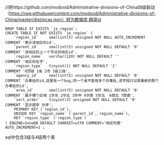 //把https://github.com/modood/Administrative-divisions-of-China四级联动（https://raw.githubusercontent.com/modood/Administrative-divisions-of-China/master/dist/pcas.json）转为数据库,精简id

```
DROP TABLE IF EXISTS `je_region`;
CREATE TABLE IF NOT EXISTS `je_region` (
	`region_id` 	smallint(5) unsigned NOT NULL AUTO_INCREMENT 		COMMENT '表示该地区的id',
	`parent_id` 	smallint(5) unsigned NOT NULL DEFAULT '0' 			COMMENT '该地区的上一个节点的地区id',
	`region_name` 	varchar(120) NOT NULL DEFAULT ''					COMMENT '地区的名字',
	`region_type` 	tinyint(1) NOT NULL DEFAULT '2' 					COMMENT '0顶级 1省 2市 3县三级',
	`agency_id` 	smallint(5) unsigned NOT NULL DEFAULT '0' 			COMMENT '办事处的id,这里有一个bug,同一个省不能有多个办事处,该字段只记录最新的那个办事处的id',
	`area_id` 		smallint(5) unsigned NOT NULL DEFAULT '0' 			COMMENT '属于哪个区域 1华东 2华北 3华中 4华南 5东北  6西北 7西南',
	`sort_order` 	tinyint(3) unsigned NOT NULL DEFAULT '0' 			COMMENT '显示顺序 升序',
	PRIMARY KEY (`region_id`),
	UNIQUE KEY `region_name` (`parent_id`,`region_name`),
	KEY `region_type` (`region_type`)
) ENGINE=InnoDB DEFAULT CHARSET=utf8 COMMENT='地区列表' AUTO_INCREMENT=1 ;
```

sql中包含3级与4级两个表